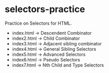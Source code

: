 # selectors-practice
Practice on Selectors for HTML.

<ul>
    <li>index.html -> Descendent Combinator</li>
    <li>index2.html -> Child Combinator</li>
    <li>index3.html -> Adjacent sibling combinator</li>
    <li>index4.html -> General Sibling Selectors</li>
    <li>index5.html -> Advanced Selectors</li>
    <li>index6.html -> Pseudo Selectors</li>
    <li>index7.html -> Nth Child and Type Selectors</li>
</ul>
